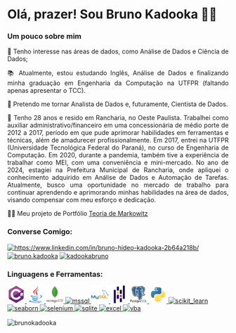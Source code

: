 #  Olá, prazer! Sou Bruno Kadooka 🧑‍💻


<h3 align="left">Um pouco sobre mim</h3>

<p align="justify">
🔭 Tenho interesse nas áreas de dados, como Análise de Dados e Ciência de Dados;
</p>


<p align="justify">
📚 Atualmente, estou estudando Inglês, Análise de Dados e finalizando minha graduação em Engenharia da Computação na UTFPR (faltando apenas apresentar o TCC).
</p>

<p align="justify">
🎯 Pretendo me tornar Analista de Dados e, futuramente, Cientista de Dados.
</p>

<p align="justify"> 
👀 Tenho 28 anos e resido em Rancharia, no Oeste Paulista. Trabalhei como auxiliar administrativo/financeiro em uma concessionária de médio porte de 2012 a 2017, período em que pude aprimorar habilidades em ferramentas e técnicas, além de amadurecer profissionalmente. Em 2017, entrei na UTFPR (Universidade Tecnológica Federal do Paraná), no curso de Engenharia de Computação. Em 2020, durante a pandemia, também tive a experiência de trabalhar como MEI, com uma conveniência e mini-mercado. No ano de 2024, estagiei na Prefeitura Municipal de Rancharia, onde apliquei o conhecimento adquirido em Análise de Dados e Automação de Tarefas. Atualmente, busco uma oportunidade no mercado de trabalho para continuar aprendendo e aprimorando minhas habilidades na área de dados, visando compensar com meu esforço e dedicação.
</p>

👨‍💻 Meu projeto de Portfólio [Teoria de Markowitz](https://github.com/brunokadooka/Teoria_Markowitz)


<h3 align="left">Converse Comigo:</h3>
<p align="left">
<a href="https://linkedin.com/in/https://www.linkedin.com/in/bruno-hideo-kadooka-2b64a218b/" target="blank"><img align="center" src="https://raw.githubusercontent.com/rahuldkjain/github-profile-readme-generator/master/src/images/icons/Social/linked-in-alt.svg" alt="https://www.linkedin.com/in/bruno-hideo-kadooka-2b64a218b/" height="30" width="40" /></a>
<a href="https://fb.com/bruno.kadooka" target="blank"><img align="center" src="https://raw.githubusercontent.com/rahuldkjain/github-profile-readme-generator/master/src/images/icons/Social/facebook.svg" alt="bruno.kadooka" height="30" width="40" /></a>
<a href="https://instagram.com/kadookabruno" target="blank"><img align="center" src="https://raw.githubusercontent.com/rahuldkjain/github-profile-readme-generator/master/src/images/icons/Social/instagram.svg" alt="kadookabruno" height="30" width="40" /></a>
</p>


<h3 align="left">Linguagens e Ferramentas:</h3>
<p align="left"> 
    <a href="https://www.w3schools.com/cs/" target="_blank" rel="noreferrer"> 
        <img src="https://raw.githubusercontent.com/devicons/devicon/master/icons/csharp/csharp-original.svg" alt="csharp" width="40" height="40"/> 
    </a>
    <a href="https://www.java.com" target="_blank" rel="noreferrer"> 
        <img src="https://raw.githubusercontent.com/devicons/devicon/master/icons/java/java-original.svg" alt="java" width="40" height="40"/> 
    </a> 
    <a href="https://www.mongodb.com/" target="_blank" rel="noreferrer"> 
        <img src="https://raw.githubusercontent.com/devicons/devicon/master/icons/mongodb/mongodb-original-wordmark.svg" alt="mongodb" width="40" height="40"/> 
    </a> 
    <a href="https://www.microsoft.com/en-us/sql-server" target="_blank" rel="noreferrer"> 
        <img src="https://www.svgrepo.com/show/303229/microsoft-sql-server-logo.svg" alt="mssql" width="40" height="40"/> 
    </a> 
    <a href="https://www.mysql.com/" target="_blank" rel="noreferrer"> 
        <img src="https://raw.githubusercontent.com/devicons/devicon/master/icons/mysql/mysql-original-wordmark.svg" alt="mysql" width="40" height="40"/> 
    </a> 
    <a href="https://pandas.pydata.org/" target="_blank" rel="noreferrer"> 
        <img src="https://raw.githubusercontent.com/devicons/devicon/2ae2a900d2f041da66e950e4d48052658d850630/icons/pandas/pandas-original.svg" alt="pandas" width="40" height="40"/> 
    </a> 
    <a href="https://www.postgresql.org" target="_blank" rel="noreferrer"> 
        <img src="https://raw.githubusercontent.com/devicons/devicon/master/icons/postgresql/postgresql-original-wordmark.svg" alt="postgresql" width="40" height="40"/> 
    </a> 
    <a href="https://www.python.org" target="_blank" rel="noreferrer"> 
        <img src="https://raw.githubusercontent.com/devicons/devicon/master/icons/python/python-original.svg" alt="python" width="40" height="40"/> 
    </a> 
    <a href="https://scikit-learn.org/" target="_blank" rel="noreferrer"> 
        <img src="https://upload.wikimedia.org/wikipedia/commons/0/05/Scikit_learn_logo_small.svg" alt="scikit_learn" width="40" height="40"/> 
    </a> 
    <a href="https://seaborn.pydata.org/" target="_blank" rel="noreferrer"> 
        <img src="https://seaborn.pydata.org/_images/logo-mark-lightbg.svg" alt="seaborn" width="40" height="40"/> 
    </a> 
    <a href="https://www.selenium.dev" target="_blank" rel="noreferrer"> 
        <img src="https://raw.githubusercontent.com/detain/svg-logos/780f25886640cef088af994181646db2f6b1a3f8/svg/selenium-logo.svg" alt="selenium" width="40" height="40"/> 
    </a> 
    <a href="https://www.sqlite.org/" target="_blank" rel="noreferrer"> 
        <img src="https://www.vectorlogo.zone/logos/sqlite/sqlite-icon.svg" alt="sqlite" width="40" height="40"/> 
    </a> 
    <a href="https://www.microsoft.com/en-us/microsoft-365/excel" target="_blank" rel="noreferrer"> 
        <img src="https://cdn-dynmedia-1.microsoft.com/is/content/microsoftcorp/Icon-Excel-28x281?resMode=sharp2&op_usm=1.5,0.65,15,0&wid=32&hei=32&qlt=100&fit=constrain" alt="excel" width="40" height="40"/> 
    </a>
    <a href="https://learn.microsoft.com/en-us/office/vba/api/overview/excel" target="_blank" rel="noreferrer"> 
        <img src="https://serkonda7.gallerycdn.vsassets.io/extensions/serkonda7/vscode-vba/1.0.1/1744222311829/Microsoft.VisualStudio.Services.Icons.Default" alt="vba" width="40" height="40"/> 
    </a>
</p>


<p>
    <img align="center" src="https://github-readme-stats.vercel.app/api/top-langs?username=brunokadooka&show_icons=true&locale=en&layout=compact" alt="brunokadooka" />
</p> 
